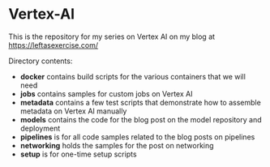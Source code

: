 # Vertex-AI

This is the repository for my series on Vertex AI on my blog at https://leftasexercise.com/

Directory contents:

* **docker** contains build scripts for the various containers that we will need
* **jobs** contains samples for custom jobs on Vertex AI
* **metadata** contains a few test scripts that demonstrate how to assemble metadata on Vertex AI manually
* **models** contains the code for the blog post on the model repository and deployment
* **pipelines** is for all code samples related to the blog posts on pipelines
* **networking** holds the samples for the post on networking
* **setup** is for one-time setup scripts


